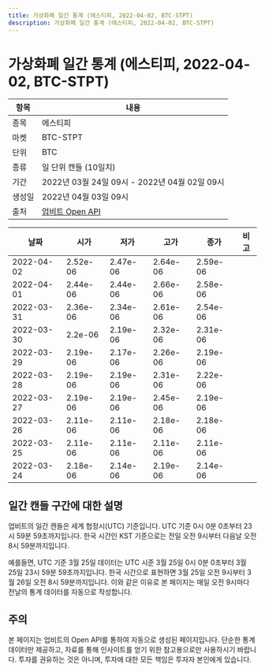 ```yaml
---
title: 가상화폐 일간 통계 (에스티피, 2022-04-02, BTC-STPT)
description: 가상화폐 일간 통계 (에스티피, 2022-04-02, BTC-STPT)
---
```



가상화폐 일간 통계 (에스티피, 2022-04-02, BTC-STPT)
===

|항목|내용|
|--|--|
|종목|에스티피|
|마켓|BTC-STPT|
|단위|BTC|
|종류|일 단위 캔들 (10일치)|
|기간|2022년 03월 24일 09시 - 2022년 04월 02일 09시|
|생성일|2022년 04월 03일 09시|
|출처|[업비트 Open API](https://docs.upbit.com)|


|날짜|시가|저가|고가|종가|비고|
|--|--|--|--|--|--|
|2022-04-02|2.52e-06|2.47e-06|2.64e-06|2.59e-06|    |
|2022-04-01|2.44e-06|2.44e-06|2.66e-06|2.58e-06|    |
|2022-03-31|2.36e-06|2.34e-06|2.61e-06|2.54e-06|    |
|2022-03-30|2.2e-06|2.19e-06|2.32e-06|2.31e-06|    |
|2022-03-29|2.19e-06|2.17e-06|2.26e-06|2.19e-06|    |
|2022-03-28|2.19e-06|2.19e-06|2.31e-06|2.22e-06|    |
|2022-03-27|2.19e-06|2.19e-06|2.45e-06|2.19e-06|    |
|2022-03-26|2.11e-06|2.11e-06|2.18e-06|2.18e-06|    |
|2022-03-25|2.11e-06|2.11e-06|2.11e-06|2.11e-06|    |
|2022-03-24|2.18e-06|2.14e-06|2.19e-06|2.14e-06|    |


일간 캔들 구간에 대한 설명
---


업비트의 일간 캔들은 세계 협정시(UTC) 기준입니다. 
UTC 기준 0시 0분 0초부터 23시 59분 59초까지입니다. 
한국 시간인 KST 기준으로는 전일 오전 9시부터 다음날 오전 8시 59분까지입니다. 


예를들면, UTC 기준 3월 25일 데이터는 UTC 시준 3월 25일 0시 0분 0초부터 3월 25일 23시 59분 59초까지입니다. 
한국 시간으로 표현하면 3월 25일 오전 9시부터 3월 26일 오전 8시 59분까지입니다. 
이와 같은 이유로 본 페이지는 매일 오전 9시마다 전날의 통계 데이터를 자동으로 작성합니다. 


주의
---


본 페이지는 업비트의 Open API를 통하여 자동으로 생성된 페이지입니다. 
단순한 통계 데이터만 제공하고, 자료를 통해 인사이트를 얻기 위한 참고용으로만 사용하시기 바랍니다. 
투자를 권유하는 것은 아니며, 투자에 대한 모든 책임은 투자자 본인에게 있습니다. 
